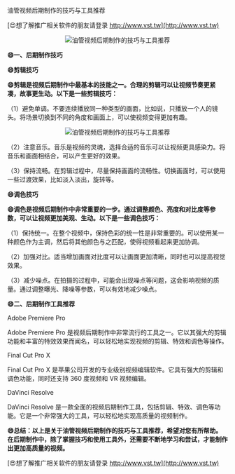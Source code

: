 油管视频后期制作的技巧与工具推荐

[😍想了解推广相关软件的朋友请登录 http://www.vst.tw](http://www.vst.tw)

 <center><img src="https://vst.tw/MP4/tuiguang/png/2.png" alt="油管视频后期制作的技巧与工具推荐"></center>

**😄一、后期制作技巧**

**😄剪辑技巧**

**😄剪辑是视频后期制作中最基本的技能之一。合理的剪辑可以让视频节奏更紧凑，故事更生动。以下是一些剪辑技巧：**

（1）避免单调。不要连续播放同一种类型的画面，比如说，只播放一个人的镜头。将场景切换到不同的角度和画面上，可以使视频变得更加有趣。

 <center><img src="https://vst.tw/MP4/tuiguang/png/1.png" alt="油管视频后期制作的技巧与工具推荐"></center>

（2）注意音乐。音乐是视频的灵魂，选择合适的音乐可以让视频更具感染力。将音乐和画面相结合，可以产生更好的效果。

（3）保持流畅。在剪辑过程中，尽量保持画面的流畅性。切换画面时，可以使用一些过渡效果，比如淡入淡出，旋转等。

**😄调色技巧**

**😄调色是视频后期制作中非常重要的一步。通过调整颜色、亮度和对比度等参数，可以让视频更加美观、生动。以下是一些调色技巧：**

（1）保持统一。在整个视频中，保持色彩的统一性是非常重要的。可以使用某一种颜色作为主调，然后将其他颜色与之匹配，使得视频看起来更加协调。

（2）加强对比。适当增加画面对比度可以让画面更加清晰，同时也可以提高视觉效果。

（3）减少噪点。在拍摄的过程中，可能会出现噪点等问题，这会影响视频的质量。通过调整曝光、降噪等参数，可以有效地减少噪点。

**😄二、后期制作工具推荐**

Adobe Premiere Pro

Adobe Premiere Pro 是视频后期制作中非常流行的工具之一。它以其强大的剪辑功能和丰富的特效效果而闻名，可以轻松地实现视频的剪辑、特效和调色等操作。

Final Cut Pro X

Final Cut Pro X 是苹果公司开发的专业级别视频编辑软件。它具有强大的剪辑和调色功能，同时还支持 360 度视频和 VR 视频编辑。

DaVinci Resolve

DaVinci Resolve 是一款全面的视频后期制作工具，包括剪辑、特效、调色等功能。它是一个非常强大的工具，可以轻松地实现高质量的视频制作。

**😄总结：以上是关于油管视频后期制作的技巧与工具推荐，希望对您有所帮助。在后期制作中，除了掌握技巧和使用工具外，还需要不断地学习和尝试，才能制作出更加高质量的视频。**

[😍想了解推广相关软件的朋友请登录 http://www.vst.tw](http://www.vst.tw)



